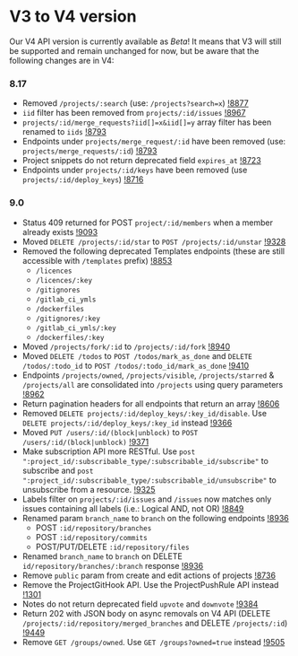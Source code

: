 # V3 to V4 version

Our V4 API version is currently available as *Beta*! It means that V3
will still be supported and remain unchanged for now, but be aware that the following
changes are in V4:

### 8.17

- Removed `/projects/:search` (use: `/projects?search=x`) [!8877](https://gitlab.com/gitlab-org/gitlab-ce/merge_requests/8877)
- `iid` filter has been removed from `projects/:id/issues` [!8967](https://gitlab.com/gitlab-org/gitlab-ce/merge_requests/8967)
- `projects/:id/merge_requests?iid[]=x&iid[]=y` array filter has been renamed to `iids` [!8793](https://gitlab.com/gitlab-org/gitlab-ce/merge_requests/8793)
- Endpoints under `projects/merge_request/:id` have been removed (use: `projects/merge_requests/:id`) [!8793](https://gitlab.com/gitlab-org/gitlab-ce/merge_requests/8793)
- Project snippets do not return deprecated field `expires_at` [!8723](https://gitlab.com/gitlab-org/gitlab-ce/merge_requests/8723)
- Endpoints under `projects/:id/keys` have been removed (use `projects/:id/deploy_keys`) [!8716](https://gitlab.com/gitlab-org/gitlab-ce/merge_requests/8716)

### 9.0

- Status 409 returned for POST `project/:id/members` when a member already exists [!9093](https://gitlab.com/gitlab-org/gitlab-ce/merge_requests/9093)
- Moved `DELETE /projects/:id/star` to `POST /projects/:id/unstar` [!9328](https://gitlab.com/gitlab-org/gitlab-ce/merge_requests/9328)
- Removed the following deprecated Templates endpoints (these are still accessible with `/templates` prefix) [!8853](https://gitlab.com/gitlab-org/gitlab-ce/merge_requests/8853)
  - `/licences`
  - `/licences/:key`
  - `/gitignores`
  - `/gitlab_ci_ymls`
  - `/dockerfiles`
  - `/gitignores/:key`
  - `/gitlab_ci_ymls/:key`
  - `/dockerfiles/:key`
- Moved `/projects/fork/:id` to `/projects/:id/fork` [!8940](https://gitlab.com/gitlab-org/gitlab-ce/merge_requests/8940)
- Moved `DELETE /todos` to `POST /todos/mark_as_done` and `DELETE /todos/:todo_id` to `POST /todos/:todo_id/mark_as_done` [!9410](https://gitlab.com/gitlab-org/gitlab-ce/merge_requests/9410)
- Endpoints `/projects/owned`, `/projects/visible`, `/projects/starred` & `/projects/all` are consolidated into `/projects` using query parameters [!8962](https://gitlab.com/gitlab-org/gitlab-ce/merge_requests/8962)
- Return pagination headers for all endpoints that return an array [!8606](https://gitlab.com/gitlab-org/gitlab-ce/merge_requests/8606)
- Removed `DELETE projects/:id/deploy_keys/:key_id/disable`. Use `DELETE projects/:id/deploy_keys/:key_id` instead [!9366](https://gitlab.com/gitlab-org/gitlab-ce/merge_requests/9366)
- Moved `PUT /users/:id/(block|unblock)` to `POST /users/:id/(block|unblock)` [!9371](https://gitlab.com/gitlab-org/gitlab-ce/merge_requests/9371)
- Make subscription API more RESTful. Use `post ":project_id/:subscribable_type/:subscribable_id/subscribe"` to subscribe and `post ":project_id/:subscribable_type/:subscribable_id/unsubscribe"` to unsubscribe from a resource. [!9325](https://gitlab.com/gitlab-org/gitlab-ce/merge_requests/9325)
- Labels filter on `projects/:id/issues` and `/issues` now matches only issues containing all labels (i.e.: Logical AND, not OR) [!8849](https://gitlab.com/gitlab-org/gitlab-ce/merge_requests/8849)
- Renamed param `branch_name` to `branch` on the following endpoints [!8936](https://gitlab.com/gitlab-org/gitlab-ce/merge_requests/8936)
  - POST `:id/repository/branches`
  - POST `:id/repository/commits`
  - POST/PUT/DELETE `:id/repository/files`
- Renamed `branch_name` to `branch` on DELETE `id/repository/branches/:branch` response [!8936](https://gitlab.com/gitlab-org/gitlab-ce/merge_requests/8936)
- Remove `public` param from create and edit actions of projects [!8736](https://gitlab.com/gitlab-org/gitlab-ce/merge_requests/8736)
- Remove the ProjectGitHook API. Use the ProjectPushRule API instead [!1301](https://gitlab.com/gitlab-org/gitlab-ee/merge_requests/1301)
- Notes do not return deprecated field `upvote` and `downvote` [!9384](https://gitlab.com/gitlab-org/gitlab-ce/merge_requests/9384)
- Return 202 with JSON body on async removals on V4 API (DELETE `/projects/:id/repository/merged_branches` and DELETE `/projects/:id`) [!9449](https://gitlab.com/gitlab-org/gitlab-ce/merge_requests/9449)
- Remove `GET /groups/owned`. Use `GET /groups?owned=true` instead [!9505](https://gitlab.com/gitlab-org/gitlab-ce/merge_requests/9505)
